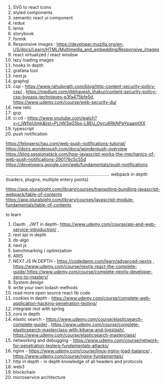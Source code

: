 
1) SVG to react icons
2) styled components
3) semantic react ui component
4) redux
5) lerna
6) storybook
7) formik
8) Responsive images : https://developer.mozilla.org/en-US/docs/Learn/HTML/Multimedia_and_embedding/Responsive_images
9) react virtualized / react window
10) lazy loading images
11) hooks in depth
12) grafana tool
13) next.js
14) graphql
15) csp - https://www.rahulpnath.com/blog/http-content-security-policy-csp/ , https://medium.com/@bhavesh_thakur/content-security-policy-csp-bypass-techniques-e3fa475bfe5d,
https://www.udemy.com/course/web-security-du/
16) new relic
17) gcp
18) ci cd - https://www.youtube.com/watch?v=l_lWfipUimk&list=PLhW3qG5bs-L8EU_Oocu6RkNPpYpaamtXX
19) typescript
20) push notification

https://felixgerschau.com/web-push-notifications-tutorial/
 https://docs.wonderpush.com/docs/wonderpush-overview
https://blog.sessionstack.com/how-javascript-works-the-mechanics-of-web-push-notifications-290176c5c55d
https://developers.google.com/web/fundamentals/push-notifications


...................................................................................
webpack in depth (loaders, plugins, multiple entery points)

https://app.pluralsight.com/library/courses/transpiling-bundling-javascript-webpack/table-of-contents
https://app.pluralsight.com/library/courses/javascript-module-fundamentals/table-of-contents




to learn

1) Oauth , JWT in depth- https://www.udemy.com/course/api-and-web-service-introduction/ , 
2) rest api in depth
3) ds-algo
4) next.js
5) benchmarking / optimization
6) AWS
7) NEXT.JS IN DEPTH - https://codedamn.com/learn/advanced-nextjs , https://www.udemy.com/course/nextjs-react-the-complete-guide/,https://www.udemy.com/course/complete-nextjs-developer-zero-to-mastery/
8) System design
10) write your own lodash methods
11) read more open source react lib code
12) cookies in depth - https://www.udemy.com/course/complete-web-application-hacking-penetration-testing/
13) integrate rest with spring 
14) cors in depth
15) elastic search - 
https://www.udemy.com/course/elasticsearch-complete-guide/ , 
https://www.udemy.com/course/complete-elasticsearch-masterclass-with-kibana-and-logstash/,
https://www.udemy.com/course/elasticsearch-masterclass/
16) networking and debugging - https://www.udemy.com/course/network-for-penetration-testers-fundamentals-attacks/
17) nginx - https://www.udemy.com/course/linux-nginx-load-balance/ , https://www.udemy.com/course/nginx-fundamentals/
18) http in depth - in depth knowledge of all headers and protocols 
19) web3
20) blockchain
21) microservice architecture



